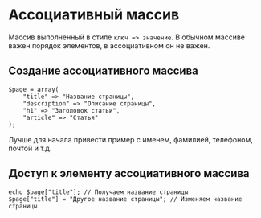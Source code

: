 # Ассоциативный массив
Массив выполненный в стиле `ключ => значение`. В обычном массиве важен порядок элементов, в ассоциативном он не важен.

## Создание ассоциативного массива

    $page = array(
        "title" => "Название страницы",
        "description" => "Описание страницы",
        "h1" => "Заголовок статьи",
        "article" => "Статья"
    );

Лучше для начала привести пример с именем, фамилией, телефоном, почтой и т.д.

## Доступ к элементу ассоциативного массива

    echo $page["title"]; // Получаем название страницы
    $page["title"] = "Другое название страницы"; // Изменяем название страницы
